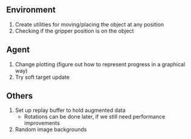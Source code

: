 ## Environment

1. Create utilities for moving/placing the object at any position
2. Checking if the gripper position is on the object

## Agent

1. Change plotting (figure out how to represent progress in a graphical way)
2. Try soft target update

## Others

1. Set up replay buffer to hold augmented data
   - Rotations can be done later, if we still need performance improvements
2. Random image backgrounds
